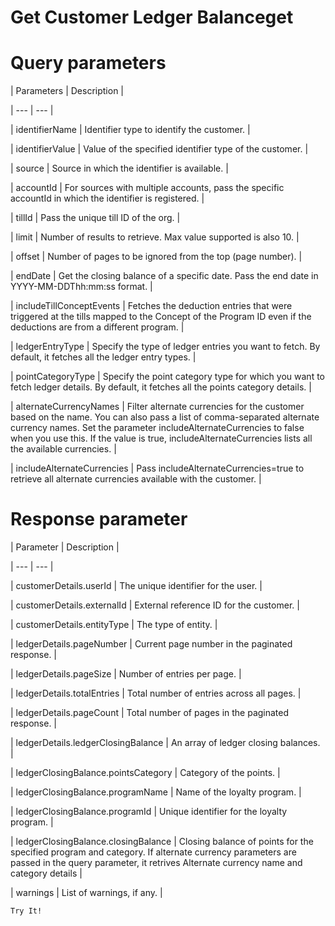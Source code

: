# Get Customer Ledger Balanceget

# Query parameters

| Parameters | Description |

| --- | --- |

| identifierName | Identifier type to identify the customer. |

| identifierValue | Value of the specified identifier type of the customer. |

| source | Source in which the identifier is available. |

| accountId | For sources with multiple accounts, pass the specific accountId in which the identifier is registered. |

| tillId | Pass the unique till ID of the org. |

| limit | Number of results to retrieve. Max value supported is also 10. |

| offset | Number of pages to be ignored from the top (page number). |

| endDate | Get the closing balance of a specific date. Pass the end date in YYYY-MM-DDThh:mm:ss format. |

| includeTillConceptEvents | Fetches the deduction entries that were triggered at the tills mapped to the Concept of the Program ID even if the deductions are from a different program. |

| ledgerEntryType | Specify the type of ledger entries you want to fetch. By default, it fetches all the ledger entry types. |

| pointCategoryType | Specify the point category type for which you want to fetch ledger details. By default, it fetches all the points category details. |

| alternateCurrencyNames | Filter alternate currencies for the customer based on the name. You can also pass a list of comma-separated alternate currency names. Set the parameter includeAlternateCurrencies to false when you use this. If the value is true, includeAlternateCurrencies lists all the available currencies. |

| includeAlternateCurrencies | Pass includeAlternateCurrencies=true to retrieve all alternate currencies available with the customer. |



# Response parameter

| Parameter | Description |

| --- | --- |

| customerDetails.userId | The unique identifier for the user. |

| customerDetails.externalId | External reference ID for the customer. |

| customerDetails.entityType | The type of entity. |

| ledgerDetails.pageNumber | Current page number in the paginated response. |

| ledgerDetails.pageSize | Number of entries per page. |

| ledgerDetails.totalEntries | Total number of entries across all pages. |

| ledgerDetails.pageCount | Total number of pages in the paginated response. |

| ledgerDetails.ledgerClosingBalance | An array of ledger closing balances. |

| ledgerClosingBalance.pointsCategory | Category of the points. |

| ledgerClosingBalance.programName | Name of the loyalty program. |

| ledgerClosingBalance.programId | Unique identifier for the loyalty program. |

| ledgerClosingBalance.closingBalance | Closing balance of points for the specified program and category. If alternate currency parameters are passed in the query parameter, it retrives Alternate currency name and category details |

| warnings | List of warnings, if any. |



`Try It!`
